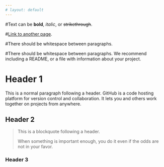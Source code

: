 ```yaml
---
# layout: default
---
```


#Text can be **bold**, _italic_, or ~~strikethrough~~.

#[Link to another page](./another-page.html).

#There should be whitespace between paragraphs.

#There should be whitespace between paragraphs. We recommend including a README, or a file with information about your project.

# Header 1

This is a normal paragraph following a header. GitHub is a code hosting platform for version control and collaboration. It lets you and others work together on projects from anywhere.

## Header 2

> This is a blockquote following a header.
>
> When something is important enough, you do it even if the odds are not in your favor.

### Header 3

